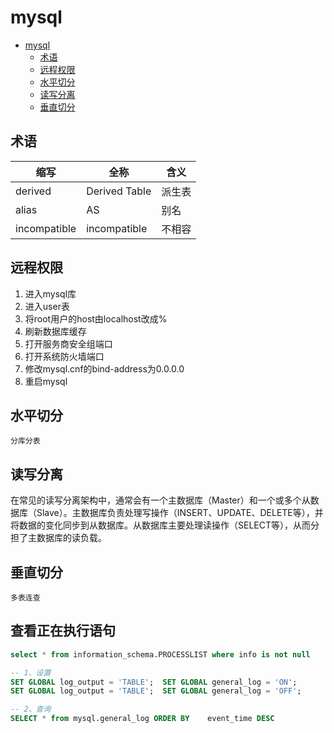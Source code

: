 # mysql

<!-- TOC -->
* [mysql](#mysql)
  * [术语](#术语)
  * [远程权限](#远程权限)
  * [水平切分](#水平切分)
  * [读写分离](#读写分离)
  * [垂直切分](#垂直切分)
<!-- TOC -->

## 术语

| 缩写           | 全称            | 含义  |
|--------------|---------------|-----|
| derived      | Derived Table | 派生表 |
| alias        | AS            | 别名  |
| incompatible | incompatible  | 不相容 |

## 远程权限

1. 进入mysql库
2. 进入user表
3. 将root用户的host由localhost改成%
4. 刷新数据库缓存
5. 打开服务商安全组端口
6. 打开系统防火墙端口
7. 修改mysql.cnf的bind-address为0.0.0.0
8. 重启mysql

## 水平切分

```shell
分库分表
```

## 读写分离

在常见的读写分离架构中，通常会有一个主数据库（Master）和一个或多个从数据库（Slave）。主数据库负责处理写操作（INSERT、UPDATE、DELETE等），并将数据的变化同步到从数据库。从数据库主要处理读操作（SELECT等），从而分担了主数据库的读负载。

## 垂直切分

```shell
多表连查
```

##  查看正在执行语句
```sql
select * from information_schema.PROCESSLIST where info is not null
```
```sql
-- 1、设置
SET GLOBAL log_output = 'TABLE';  SET GLOBAL general_log = 'ON';
SET GLOBAL log_output = 'TABLE';  SET GLOBAL general_log = 'OFF';

-- 2、查询
SELECT * from mysql.general_log ORDER BY    event_time DESC
```